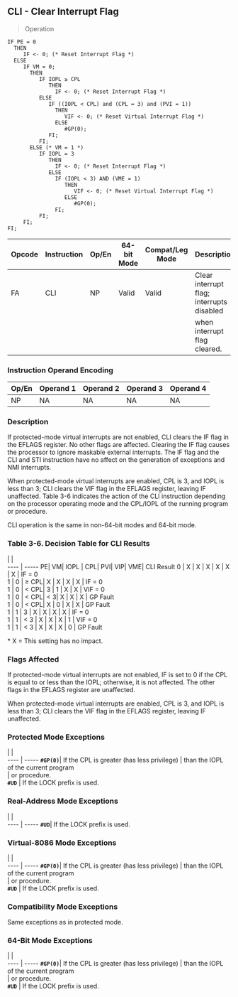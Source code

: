 ## CLI  -  Clear Interrupt Flag

> Operation

``` slim
IF PE = 0
  THEN
     IF <- 0; (* Reset Interrupt Flag *)
  ELSE
     IF VM = 0;
       THEN
          IF IOPL ≥ CPL
             THEN
               IF <- 0; (* Reset Interrupt Flag *)
          ELSE
             IF ((IOPL < CPL) and (CPL = 3) and (PVI = 1))
               THEN
                  VIF <- 0; (* Reset Virtual Interrupt Flag *)
               ELSE
                  #GP(0);
             FI;
          FI;
       ELSE (* VM = 1 *)
          IF IOPL = 3
             THEN
               IF <- 0; (* Reset Interrupt Flag *)
             ELSE
               IF (IOPL < 3) AND (VME = 1)
                  THEN
                     VIF <- 0; (* Reset Virtual Interrupt Flag *)
                  ELSE
                     #GP(0);
               FI;
          FI;
     FI;
FI;

```

 Opcode| Instruction| Op/En| 64-bit Mode| Compat/Leg Mode| Description                              
 ---  | --- | --- | --- | --- | ---
 FA    | CLI        | NP   | Valid      | Valid          | Clear interrupt flag; interrupts disabled
       |            |      |            |                | when interrupt flag cleared.             

### Instruction Operand Encoding
 Op/En| Operand 1| Operand 2| Operand 3| Operand 4
 ---  | --- | --- | --- | ---
 NP   | NA       | NA       | NA       | NA       

### Description
If protected-mode virtual interrupts are not enabled, CLI clears the IF flag
in the EFLAGS register. No other flags are affected. Clearing the IF flag causes
the processor to ignore maskable external interrupts. The IF flag and the CLI
and STI instruction have no affect on the generation of exceptions and NMI interrupts.

When protected-mode virtual interrupts are enabled, CPL is 3, and IOPL is less
than 3; CLI clears the VIF flag in the EFLAGS register, leaving IF unaffected.
Table 3-6 indicates the action of the CLI instruction depending on the processor
operating mode and the CPL/IOPL of the running program or procedure.

CLI operation is the same in non-64-bit modes and 64-bit mode.


### Table 3-6. Decision Table for CLI Results
   | |  
---- | -----
 PE| VM| IOPL | CPL| PVI| VIP| VME| CLI Result
 0 | X | X    | X  | X  | X  | X  | IF = 0    
 1 | 0 | ≥ CPL| X  | X  | X  | X  | IF = 0    
 1 | 0 | < CPL| 3  | 1  | X  | X  | VIF = 0   
 1 | 0 | < CPL| < 3| X  | X  | X  | GP Fault  
 1 | 0 | < CPL| X  | 0  | X  | X  | GP Fault  
 1 | 1 | 3    | X  | X  | X  | X  | IF = 0    
 1 | 1 | < 3  | X  | X  | X  | 1  | VIF = 0   
 1 | 1 | < 3  | X  | X  | X  | 0  | GP Fault  
<aside class="notification">
* X = This setting has no impact.
</aside>



### Flags Affected
If protected-mode virtual interrupts are not enabled, IF is set to 0 if the
CPL is equal to or less than the IOPL; otherwise, it is not affected. The other
flags in the EFLAGS register are unaffected.

When protected-mode virtual interrupts are enabled, CPL is 3, and IOPL is less
than 3; CLI clears the VIF flag in the EFLAGS register, leaving IF unaffected.


### Protected Mode Exceptions
   | |  
---- | -----
 **``#GP(0)``**| If the CPL is greater (has less privilege)
       | than the IOPL of the current program      
       | or procedure.                             
 **``#UD``**   | If the LOCK prefix is used.               

### Real-Address Mode Exceptions
   | |  
---- | -----
 **``#UD``**| If the LOCK prefix is used.

### Virtual-8086 Mode Exceptions
   | |  
---- | -----
 **``#GP(0)``**| If the CPL is greater (has less privilege)
       | than the IOPL of the current program      
       | or procedure.                             
 **``#UD``**   | If the LOCK prefix is used.               

### Compatibility Mode Exceptions
Same exceptions as in protected mode.


### 64-Bit Mode Exceptions
   | |  
---- | -----
 **``#GP(0)``**| If the CPL is greater (has less privilege)
       | than the IOPL of the current program      
       | or procedure.                             
 **``#UD``**   | If the LOCK prefix is used.               
